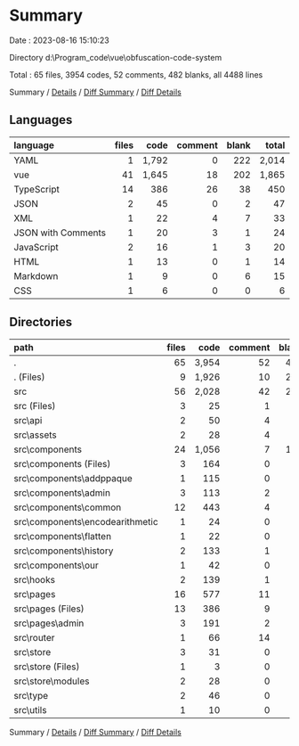 # Summary

Date : 2023-08-16 15:10:23

Directory d:\\Program_code\\vue\\obfuscation-code-system

Total : 65 files,  3954 codes, 52 comments, 482 blanks, all 4488 lines

Summary / [Details](details.md) / [Diff Summary](diff.md) / [Diff Details](diff-details.md)

## Languages
| language | files | code | comment | blank | total |
| :--- | ---: | ---: | ---: | ---: | ---: |
| YAML | 1 | 1,792 | 0 | 222 | 2,014 |
| vue | 41 | 1,645 | 18 | 202 | 1,865 |
| TypeScript | 14 | 386 | 26 | 38 | 450 |
| JSON | 2 | 45 | 0 | 2 | 47 |
| XML | 1 | 22 | 4 | 7 | 33 |
| JSON with Comments | 1 | 20 | 3 | 1 | 24 |
| JavaScript | 2 | 16 | 1 | 3 | 20 |
| HTML | 1 | 13 | 0 | 1 | 14 |
| Markdown | 1 | 9 | 0 | 6 | 15 |
| CSS | 1 | 6 | 0 | 0 | 6 |

## Directories
| path | files | code | comment | blank | total |
| :--- | ---: | ---: | ---: | ---: | ---: |
| . | 65 | 3,954 | 52 | 482 | 4,488 |
| . (Files) | 9 | 1,926 | 10 | 236 | 2,172 |
| src | 56 | 2,028 | 42 | 246 | 2,316 |
| src (Files) | 3 | 25 | 1 | 7 | 33 |
| src\\api | 2 | 50 | 4 | 8 | 62 |
| src\\assets | 2 | 28 | 4 | 7 | 39 |
| src\\components | 24 | 1,056 | 7 | 114 | 1,177 |
| src\\components (Files) | 3 | 164 | 0 | 11 | 175 |
| src\\components\\addppaque | 1 | 115 | 0 | 6 | 121 |
| src\\components\\admin | 3 | 113 | 2 | 10 | 125 |
| src\\components\\common | 12 | 443 | 4 | 62 | 509 |
| src\\components\\encodearithmetic | 1 | 24 | 0 | 3 | 27 |
| src\\components\\flatten | 1 | 22 | 0 | 4 | 26 |
| src\\components\\history | 2 | 133 | 1 | 12 | 146 |
| src\\components\\our | 1 | 42 | 0 | 6 | 48 |
| src\\hooks | 2 | 139 | 1 | 13 | 153 |
| src\\pages | 16 | 577 | 11 | 84 | 672 |
| src\\pages (Files) | 13 | 386 | 9 | 70 | 465 |
| src\\pages\\admin | 3 | 191 | 2 | 14 | 207 |
| src\\router | 1 | 66 | 14 | 4 | 84 |
| src\\store | 3 | 31 | 0 | 3 | 34 |
| src\\store (Files) | 1 | 3 | 0 | 1 | 4 |
| src\\store\\modules | 2 | 28 | 0 | 2 | 30 |
| src\\type | 2 | 46 | 0 | 2 | 48 |
| src\\utils | 1 | 10 | 0 | 4 | 14 |

Summary / [Details](details.md) / [Diff Summary](diff.md) / [Diff Details](diff-details.md)